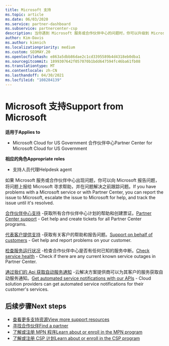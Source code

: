 ```yaml
---
title: Microsoft 支持
ms.topic: article
ms.date: 06/03/2020
ms.service: partner-dashboard
ms.subservice: partnercenter-csp
description: 当你遇到 Microsoft 服务或合作伙伴中心的问题时，你可以升级到 Microsoft 以获取帮助，并在解决问题之前跟踪问题。
author: Kim-Davis
ms.author: kimnich
ms.localizationpriority: medium
ms.custom: SEOMAY.20
ms.openlocfilehash: e863a5dbb86dae2c1cd3395589b4d4318eb0dba1
ms.sourcegitcommit: 1899307642f057070b1bdd647594fc46ba61fb08
ms.translationtype: MT
ms.contentlocale: zh-CN
ms.lasthandoff: 04/30/2021
ms.locfileid: "108284139"
---
```

# <a name="support-from-microsoft"></a><span data-ttu-id="72d5b-103">Microsoft 支持</span><span class="sxs-lookup"><span data-stu-id="72d5b-103">Support from Microsoft</span></span>

<span data-ttu-id="72d5b-104">**适用于**</span><span class="sxs-lookup"><span data-stu-id="72d5b-104">**Applies to**</span></span>

- <span data-ttu-id="72d5b-105">Microsoft Cloud for US Government 合作伙伴中心</span><span class="sxs-lookup"><span data-stu-id="72d5b-105">Partner Center for Microsoft Cloud for US Government</span></span>

<span data-ttu-id="72d5b-106">**相应的角色**</span><span class="sxs-lookup"><span data-stu-id="72d5b-106">**Appropriate roles**</span></span>

- <span data-ttu-id="72d5b-107">支持人员代理</span><span class="sxs-lookup"><span data-stu-id="72d5b-107">Helpdesk agent</span></span>

<span data-ttu-id="72d5b-108">如果 Microsoft 服务或合作伙伴中心出现问题，你可以向 Microsoft 报告问题，将问题上报给 Microsoft 寻求帮助，并在问题解决之前跟踪问题。</span><span class="sxs-lookup"><span data-stu-id="72d5b-108">If you have problems with a Microsoft service or with Partner Center, you can report the issue to Microsoft, escalate the issue to Microsoft for help, and track the issue until it's resolved.</span></span>

<span data-ttu-id="72d5b-109">[合作伙伴中心支持](report-problems-with-partner-center.md) -获取所有合作伙伴中心计划的帮助和创建票证。</span><span class="sxs-lookup"><span data-stu-id="72d5b-109">[Partner Center support](report-problems-with-partner-center.md) - Get help and create tickets for all Partner Center programs.</span></span>

<span data-ttu-id="72d5b-110">[代表客户提供支持](report-problems-on-behalf-of-a-customer.md) -获取有关客户的帮助和报告问题。</span><span class="sxs-lookup"><span data-stu-id="72d5b-110">[Support on behalf of customers](report-problems-on-behalf-of-a-customer.md) - Get help and report problems on your customer.</span></span>

<span data-ttu-id="72d5b-111">[检查服务运行状况](check-service-health.md) -检查合作伙伴中心是否有任何已知的服务中断。</span><span class="sxs-lookup"><span data-stu-id="72d5b-111">[Check service health](check-service-health.md) - Check if there are any current known service outages in Partner Center.</span></span>

<span data-ttu-id="72d5b-112">[通过我们的 Api 获取自动服务通知](get-automated-service-notifications-with-our-apis.md) -云解决方案提供商可以为其客户的服务获取自动服务通知。</span><span class="sxs-lookup"><span data-stu-id="72d5b-112">[Get automated service notifications with our APIs](get-automated-service-notifications-with-our-apis.md) - Cloud solution providers can get automated service notifications for their customer's services.</span></span>

## <a name="next-steps"></a><span data-ttu-id="72d5b-113">后续步骤</span><span class="sxs-lookup"><span data-stu-id="72d5b-113">Next steps</span></span>

- [<span data-ttu-id="72d5b-114">查看更多支持资源</span><span class="sxs-lookup"><span data-stu-id="72d5b-114">View more support resources</span></span>](https://partner.microsoft.com/support/?stage=1)
- [<span data-ttu-id="72d5b-115">寻找合作伙伴</span><span class="sxs-lookup"><span data-stu-id="72d5b-115">Find a partner</span></span>](find-a-partner.md)
- [<span data-ttu-id="72d5b-116">了解或注册 MPN 程序</span><span class="sxs-lookup"><span data-stu-id="72d5b-116">Learn about or enroll in the MPN program</span></span>](https://partner.microsoft.com/membership)
- [<span data-ttu-id="72d5b-117">了解或注册 CSP 计划</span><span class="sxs-lookup"><span data-stu-id="72d5b-117">Learn about or enroll in the CSP program</span></span>](https://partner.microsoft.com/membership/cloud-solution-provider)
